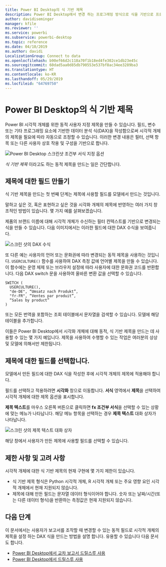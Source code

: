 ```yaml
---
title: Power BI Desktop의 식 기반 제목
description: Power BI Desktop에서 변경 하는 프로그래밍 방식으로 식을 기반으로 프로그래밍 방식으로 조건부 서식을 사용 하 여 동적 제목 만들기
author: davidiseminger
manager: kfile
ms.reviewer: ''
ms.service: powerbi
ms.subservice: powerbi-desktop
ms.topic: reference
ms.date: 04/10/2019
ms.author: davidi
LocalizationGroup: Connect to data
ms.openlocfilehash: b90ef66d2c118a70f1b18ed4fe302ce1db23e45c
ms.sourcegitcommit: 60dad5aa0d85db790553e537bf8ac34ee3289ba3
ms.translationtype: HT
ms.contentlocale: ko-KR
ms.lasthandoff: 05/29/2019
ms.locfileid: "64769750"
---
```

# <a name="expression-based-titles-in-power-bi-desktop"></a>Power BI Desktop의 식 기반 제목

Power BI 시각적 개체를 위한 동적 사용자 지정 제목을 만들 수 있습니다. 필드, 변수 또는 기타 프로그래밍 요소에 기반한 데이터 분석 식(DAX)을 작성함으로써 시각적 개체의 제목을 필요에 따라 자동으로 조정할 수 있습니다. 이러한 변경 내용은 필터, 선택 항목 또는 다른 사용자 상호 작용 및 구성을 기반으로 합니다.

![Power BI Desktop 스크린샷 조건부 서식 지정 옵션](media/desktop-conditional-formatting-visual-titles/expression-based-title-01.png)

*식 기반 제목* 이라고도 하는 동적 제목을 만드는 일은 간단합니다. 

## <a name="create-a-field-for-your-title"></a>제목에 대한 필드 만들기

식 기반 제목을 만드는 첫 번째 단계는 제목에 사용할 필드를 모델에서 만드는 것입니다. 

말하고 싶은 것, 혹은 표현하고 싶은 것을 시각화 개체의 제목에 반영하는 여러 가지 창조적인 방법이 있습니다. 몇 가지 예를 살펴보겠습니다.

제품의 브랜드 이름에 대해 시각적 개체가 수신하는 필터 컨텍스트를 기반으로 변경되는 식을 만들 수 있습니다. 다음 이미지에서는 이러한 필드에 대한 DAX 수식을 보여줍니다.

![스크린 샷의 DAX 수식](media/desktop-conditional-formatting-visual-titles/expression-based-title-02.png)

또 다른 예는 사용자의 언어 또는 문화권에 따라 변경되는 동적 제목을 사용하는 것입니다. `USERCULTURE()` 함수를 사용하여 DAX 측정 값에 언어별 제목을 만들 수 있습니다. 이 함수에는 운영 체제 또는 브라우저 설정에 따라 사용자에 대한 문화권 코드를 반환합니다. 다음 DAX switch 문을 사용하여 올바른 변환 값을 선택할 수 있습니다. 

```
SWITCH (
  USERCULTURE(),
  "de-DE", “Umsatz nach Produkt”,
  "fr-FR", “Ventes par produit”,
  “Sales by product”
)
```

또는 모든 번역을 포함하는 조회 테이블에서 문자열을 검색할 수 있습니다. 모델에 해당 테이블을 추가합니다. 

이들은 Power BI Desktop에서 시각화 개체에 대해 동적, 식 기반 제목을 만드는 데 사용할 수 있는 몇 가지 예입니다. 제목을 사용하여 수행할 수 있는 작업은 여러분의 상상 및 모델에 의해서만 제한됩니다.


## <a name="select-your-field-for-your-title"></a>제목에 대한 필드를 선택합니다.

모델에서 만든 필드에 대한 DAX 식을 작성한 후에 시각적 개체의 제목에 적용해야 합니다.

필드를 선택하고 적용하려면 **시각화** 창으로 이동합니다. **서식** 영역에서 **제목**을 선택하여 시각적 개체에 대한 제목 옵션을 표시합니다. 

**제목 텍스트**를 마우스 오른쪽 버튼으로 클릭하면 **fx 조건부 서식**을 선택할 수 있는 상황에 맞는 메뉴가 나타납니다. 해당 메뉴 항목을 선택하는 경우 **제목 텍스트** 대화 상자가 나타납니다. 

![스크린 샷의 제목 텍스트 대화 상자](media/desktop-conditional-formatting-visual-titles/expression-based-title-02b.png)

해당 창에서 사용자가 만든 제목에 사용할 필드를 선택할 수 있습니다.

## <a name="limitations-and-considerations"></a>제한 사항 및 고려 사항

시각적 개체에 대한 식 기반 제목의 현재 구현에 몇 가지 제한이 있습니다.

* 식 기반 제목 형식은 Python 시각적 개체, R 시각적 개체 또는 주요 영향 요인 시각적 개체에서 현재 지원되지 않습니다.
* 제목에 대해 만든 필드는 문자열 데이터 형식이어야 합니다. 숫자 또는 날짜/시간(또는 다른 데이터 형식)을 반환하는 측정값은 현재 지원되지 않습니다.

## <a name="next-steps"></a>다음 단계

이 문서에서는 사용자가 보고서를 조작할 때 변경할 수 있는 동적 필드로 시각적 개체의 제목을 설정 하는 DAX 식을 만드는 방법을 설명 합니다. 유용할 수 있습니다 다음 문서도 합니다.

* [Power BI Desktop에서 교차 보고서 드릴스루 사용](desktop-cross-report-drill-through.md)
* [Power BI Desktop에서 드릴스루 사용](desktop-drillthrough.md)